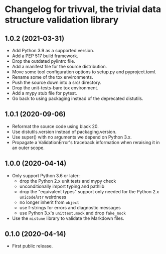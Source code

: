 # Changelog for trivval, the trivial data structure validation library

## 1.0.2 (2021-03-31)

- Add Python 3.9 as a supported version.
- Add a PEP 517 build framework.
- Drop the outdated pylintrc file.
- Add a manifest file for the source distribution.
- Move some tool configuration options to setup.py and pyproject.toml.
- Rename some of the tox environments.
- Push the source down into a src/ directory.
- Drop the unit-tests-bare tox environment.
- Add a mypy stub file for pytest.
- Go back to using packaging instead of the deprecated distutils.

## 1.0.1 (2020-09-06)

- Reformat the source code using black 20.
- Use distutils.version instead of packaging.version.
- Use super() with no arguments we depend on Python 3.x.
- Propagate a ValidationError's traceback information when
  reraising it in an outer scope.

## 1.0.0 (2020-04-14)

- Only support Python 3.6 or later:
  - drop the Python 2.x unit tests and mypy check
  - unconditionally import typing and pathlib
  - drop the "equivalent types" support only needed for
    the Python 2.x `unicode`/`str` weirdness
  - no longer inherit from `object`
  - use f-strings for errors and diagnostic messages
  - use Python 3.x's `unittest.mock` and drop `fake_mock`
- Use the `mistune` library to validate the Markdown files.

## 0.1.0 (2020-04-14)

- First public release.

